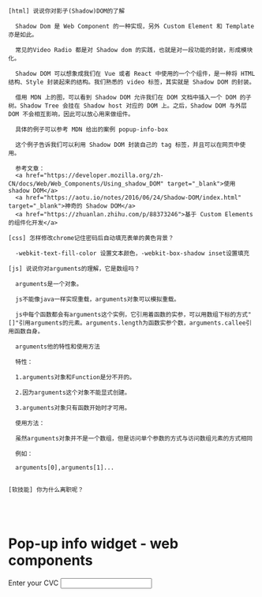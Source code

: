 <!DOCTYPE html>
<html lang="en">
<head>
  <meta charset="UTF-8">
  <title>Title</title>
  <script>
      // Shadow Dom的应用
      // Create a class for the element
      class PopUpInfo extends HTMLElement {
          constructor() {
              // Always call super first in constructor
              super();

              // Create a shadow root
              const shadow = this.attachShadow({mode: 'open'});

              // Create spans
              const wrapper = document.createElement('span');
              wrapper.setAttribute('class', 'wrapper');

              const icon = document.createElement('span');
              icon.setAttribute('class', 'icon');
              icon.setAttribute('tabindex', 0);

              const info = document.createElement('span');
              info.setAttribute('class', 'info');

              // Take attribute content and put it inside the info span
              const text = this.getAttribute('data-text');
              info.textContent = 'sdsd';

              // Insert icon
              let imgUrl;
              console.log(this)
              if(this.hasAttribute('img')) {
                  imgUrl = this.getAttribute('img');
              } else {
                  imgUrl = '/assets/img/default.png';
              }

              const img = document.createElement('img');
              img.src = imgUrl;
              icon.appendChild(img);

              // Create some CSS to apply to the shadow dom
              const style = document.createElement('style');
              console.log(style.isConnected);

              style.textContent = `
                  .wrapper {
                    position: relative;
                  }
                  .info {
                    font-size: 0.8rem;
                    width: 200px;
                    display: inline-block;
                    border: 1px solid black;
                    padding: 10px;
                    background: white;
                    border-radius: 10px;
                    opacity: 0;
                    transition: 0.6s all;
                    position: absolute;
                    bottom: 20px;
                    left: 10px;
                    z-index: 3;
                  }
                  img {
                    width: 1.2rem;
                  }
                  .icon:hover + .info, .icon:focus + .info {
                    opacity: 1;
                  }
                `;

              // Attach the created elements to the shadow dom
              shadow.appendChild(style);
              console.log(style.isConnected);
              shadow.appendChild(wrapper);
              wrapper.appendChild(icon);
              wrapper.appendChild(info);
          }
      }

      // Define the new element
      customElements.define('popup-info', PopUpInfo);
  </script>
</head>
<body>
  <pre>

    [html] 说说你对影子(Shadow)DOM的了解

      Shadow Dom 是 Web Component 的一种实现，另外 Custom Element 和 Template 亦是如此。

      常见的Video Radio 都是对 Shadow dom 的实践，也就是对一段功能的封装，形成模块化。

      Shadow DOM 可以想象成我们在 Vue 或者 React 中使用的一个个组件，是一种将 HTML 结构、Style 封装起来的结构。我们熟悉的 video 标签，其实就是 Shadow DOM 的封装。

      借用 MDN 上的图，可以看到 Shadow DOM 允许我们在 DOM 文档中插入一个 DOM 的子树。Shadow Tree 会挂在 Shadow host 对应的 DOM 上。之后，Shadow DOM 与外层 DOM 不会相互影响，因此可以放心用来做组件。

      具体的例子可以参考 MDN 给出的案例 popup-info-box

      这个例子告诉我们可以利用 Shadow DOM 封装自己的 tag 标签，并且可以在网页中使用。

      参考文章：
      <a href="https://developer.mozilla.org/zh-CN/docs/Web/Web_Components/Using_shadow_DOM" target="_blank">使用 shadow DOM</a>
      <a href="https://aotu.io/notes/2016/06/24/Shadow-DOM/index.html" target="_blank">神奇的 Shadow DOM</a>
      <a href="https://zhuanlan.zhihu.com/p/88373246">基于 Custom Elements 的组件化开发</a>

    [css] 怎样修改chrome记住密码后自动填充表单的黄色背景？

      -webkit-text-fill-color 设置文本颜色，-webkit-box-shadow inset设置填充

    [js] 说说你对arguments的理解，它是数组吗？

      arguments是一个对象。

      js不能像java一样实现重载，arguments对象可以模拟重载。

      js中每个函数都会有arguments这个实例，它引用着函数的实参，可以用数组下标的方式"[]"引用arguments的元素。arguments.length为函数实参个数，arguments.callee引用函数自身。

      arguments他的特性和使用方法

      特性：

      1.arguments对象和Function是分不开的。

      2.因为arguments这个对象不能显式创建。

      3.arguments对象只有函数开始时才可用。

      使用方法：

      虽然arguments对象并不是一个数组，但是访问单个参数的方式与访问数组元素的方式相同

      例如：

      arguments[0],arguments[1]...


    [软技能] 你为什么离职呢？

  </pre>


  <h1>Pop-up info widget - web components</h1>

  <form>
    <div>
      <label for="cvc">Enter your CVC <popup-info img="img/alt.png" data-text="Your card validation code (CVC) is an extra security feature — it is the last 3 or 4 numbers on the back of your card."></popup-info></label>
      <input type="text" id="cvc">
    </div>
  </form>
</body>

<script>

  //手写

  //实现

</script>
</html>
